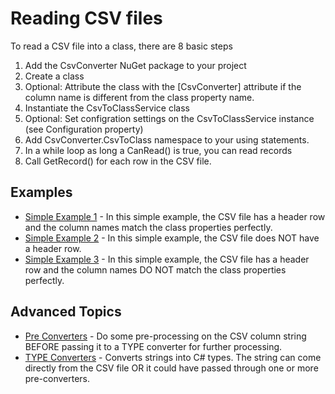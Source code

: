 # Reading CSV files

To read a CSV file into a class, there are 8 basic steps
1. Add the CsvConverter NuGet package to your project
2. Create a class
3. Optional: Attribute the class with the [CsvConverter] attribute if the column name is different from the class property name.
4. Instantiate the CsvToClassService class
5. Optional: Set configration settings on the CsvToClassService instance (see Configuration property)
6. Add CsvConverter.CsvToClass namespace to your using statements.
7. In a while loop as long a CanRead() is true, you can read records
8. Call GetRecord() for each row in the CSV file. 

## Examples
- [Simple Example 1](./Examples/Simple1.md) - In this simple example, the CSV file has a header row and the column names match the class properties perfectly.
- [Simple Example 2](./Examples/Simple2.md) - In this simple example, the CSV file does NOT have a header row.
- [Simple Example 3](./Examples/Simple3.md) - In this simple example, the CSV file has a header row and the column names DO NOT match the class properties perfectly.


## Advanced Topics
-  [Pre Converters](./PreConverters/PreConverters-Main.md)  - Do some pre-processing on the CSV column string BEFORE passing it to a TYPE converter for further processing.
-  [TYPE Converters](./TypeConverters/TypeConverters-Main.md) - Converts strings into C# types.  The string can come directly from the CSV file OR it could have passed through one or more pre-converters.
